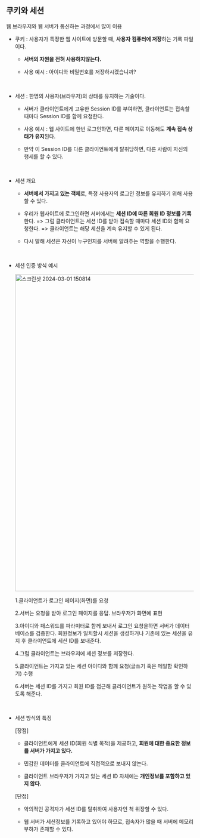 ## 쿠키와 세션

웹 브라우저와 웹 서버가 통신하는 과정에서 많이 이용

- 쿠키 : 사용자가 특정한 웹 사이트에 방문할 때, **사용자 컴퓨터에 저장**하는 기록 파일이다.

  - **서버의 자원을 전혀 사용하지않는다.**

  - 사용 예시 : 아이디와 비밀번호를 저장하시겠습니까?

<br />

- 세션 : 한명의 사용자(브라우저)의 상태를 유지하는 기술이다.

  - 서버가 클라이언트에게 고유한 Session ID를 부여하면, 클라이언트는 접속할 때마다 Session ID를 함께 요청한다.

  - 사용 예시 : 웹 사이트에 한번 로그인하면, 다른 페이지로 이동해도 **계속 접속 상태가 유지**된다.

  - 만약 이 Session ID를 다른 클라이언트에게 탈취당하면, 다른 사람이 자신의 행세를 할 수 있다.

<br />

- 세션 개요

  - **서버에서 가지고 있는 객체**로, 특정 사용자의 로그인 정보를 유지하기 위해 사용할 수 있다.

  - 우리가 웹사이트에 로그인하면 서버에서는 **세션 ID에 따른 회원 ID 정보를 기록**한다. => 그럼 클라이언트는 세션 ID를 받아 접속할 때마다 세션 ID와 함께 요청한다. => 클라이언트는 해당 세션을 계속 유지할 수 있게 된다.

  - 다시 말해 세션은 자신이 누구인지를 서버에 알려주는 역할을 수행한다.

<br />

- 세션 인증 방식 예시

    <img width="850" alt="스크린샷 2024-03-01 150814" src="https://github.com/yookeunbyul/cs-study/assets/91243651/8a4f86f5-bd97-4d39-a7ee-9f8d8a8cb79c">

  1.클라이언트가 로그인 페이지(화면)를 요청

  2.서버는 요청을 받아 로그인 페이지를 응답. 브라우저가 화면에 표현

  3.아이디와 패스워드를 파라미터로 함께 보내서 로그인 요청을하면 서버가 데이터베이스를 검증한다. 회원정보가 일치할시 세션을 생성하거나 기존에 있는 세션을 유지 후 클라이언트에 세션 ID를 보내준다.

  4.그럼 클라이언트는 브라우저에 세션 정보를 저장한다.

  5.클라이언트는 가지고 있는 세션 아이디와 함께 요청(글쓰기 혹은 메일함 확인하기) 수행

  6.서버는 세션 ID를 가지고 회원 ID를 접근해 클라이언트가 원하는 작업을 할 수 있도록 해준다.

<br />

- 세션 방식의 특징

  [장점]

  - 클라이언트에게 세션 ID(회원 식별 목적)을 제공하고, **회원에 대한 중요한 정보를 서버가 가지고 있다.**

  - 민감한 데이터를 클라이언트에 직접적으로 보내지 않는다.

  - 클라이언트 브라우저가 가지고 있는 세션 ID 자체에는 **개인정보를 포함하고 있지 않다.**

  [단점]

  - 악의적인 공격자가 세션 ID를 탈취하여 사용자인 척 위장할 수 있다.

  - 웹 서버가 세션정보를 기록하고 있어야 하므로, 접속자가 많을 때 서버에 메모리 부하가 존재할 수 있다.
